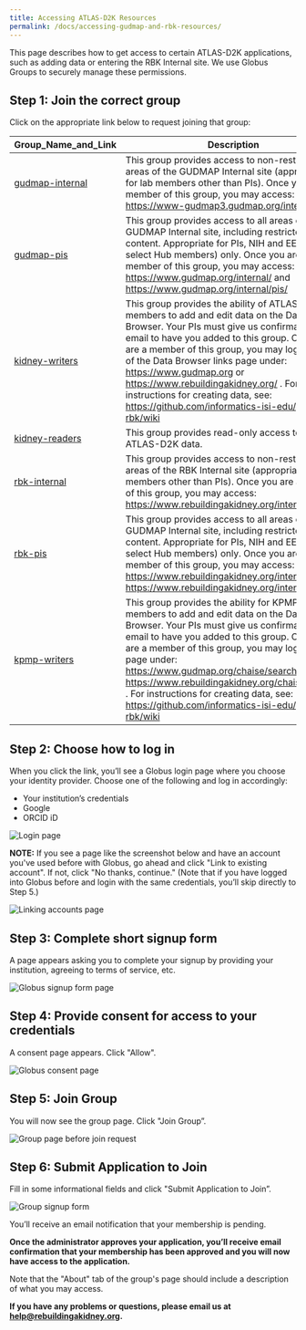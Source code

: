 ```yaml
---
title: Accessing ATLAS-D2K Resources
permalink: /docs/accessing-gudmap-and-rbk-resources/
---
```


This page describes how to get access to certain ATLAS-D2K applications, such as adding data or entering the RBK Internal site. We use Globus Groups to securely manage these permissions.

## Step 1: Join the correct group

Click on the appropriate link below to request joining that group:

| Group_Name_and_Link      | Description                                                                                                                                                                                                                                                                                                                                                                                                            |
|-----------------|-------------------------------------------------------------------------------------------------------------------------------------------------------------------------------------------------------------------------------------------------------------------------------------------------------------------------------------------------------------------------------------------------------------------|
| [gudmap-internal](https://app.globus.org/groups/a119dd36-216d-11e7-9140-22000b500e8d/about) | This group provides access to non-restricted areas of the GUDMAP Internal site (appropriate for lab members other than PIs).  Once you are a member of this group, you may access: https://www-gudmap3.gudmap.org/internal/ |
| [gudmap-pis](https://app.globus.org/groups/75506072-3427-11e7-a8fe-22000b500e8d/about) | This group provides access to all areas of the GUDMAP Internal site, including restricted content. Appropriate for PIs, NIH and EEP (and select Hub members) only. Once you are a member of this group, you may access: https://www.gudmap.org/internal/ and https://www.gudmap.org/internal/pis/ |
| [kidney-writers](https://app.globus.org/groups/af0b4010-5b75-11e6-9575-22000aef184d/about) | This group provides the ability of ATLAS-D2K lab members to add and edit data on the Data Browser. Your PIs must give us confirmation by email to have you added to this group.  Once you are a member of this group, you may log in on any of the Data Browser links page under:  https://www.gudmap.org or https://www.rebuildingakidney.org/ . For instructions for creating data, see: https://github.com/informatics-isi-edu/gudmap-rbk/wiki |
| [kidney-readers](https://app.globus.org/groups/25ade6a8-6ab6-11e9-9461-0ef301d936cc/about) | This group provides read-only access to certain ATLAS-D2K data. |
| [rbk-internal](https://app.globus.org/groups/54109e68-2626-11e7-9ad7-22000b74c0b7/about) | This group provides access to non-restricted areas of the RBK Internal site (appropriate for lab members other than PIs).  Once you are a member of this group, you may access:  https://www.rebuildingakidney.org/internal/ |
| [rbk-pis](https://app.globus.org/groups/617b83f0-4567-11e7-a48d-22000b100078/about) | This group provides access to all areas of the GUDMAP Internal site, including restricted content. Appropriate for PIs, NIH and EEP (and select Hub members) only.  Once you are a member of this group, you may access:  https://www.rebuildingakidney.org/internal/  https://www.rebuildingakidney.org/internal/pis/ |
| [kpmp-writers](https://app.globus.org/groups/ffe848c2-354b-11e9-ae2c-0ee7d80087ee/about) | This group provides the ability for KPMP lab members to add and edit data on the Data Browser. Your PIs must give us confirmation by email to have you added to this group.  Once you are a member of this group, you may log in on any page under:  https://www.gudmap.org/chaise/search/ or https://www.rebuildingakidney.org/chaise/search/ . For instructions for creating data, see: https://github.com/informatics-isi-edu/gudmap-rbk/wiki |

## Step 2: Choose how to log in

When you click the link, you’ll see a Globus login page where you choose your identity provider. Choose one of the following and log in accordingly:

* Your institution’s credentials
* Google
* ORCID iD

![Login page](/assets/wiki_images/globus_signup/globus_signup0.jpeg)

**NOTE:** If you see a page like the screenshot below and have an account you've used before with Globus, go ahead and click "Link to existing account". If not, click "No thanks, continue." (Note that if you have logged into Globus before and login with the same credentials, you’ll skip directly to Step 5.)

![Linking accounts page](/assets/wiki_images/globus_signup/globus_signup1_short.jpeg)

## Step 3: Complete short signup form

A page appears asking you to complete your signup by providing your institution, agreeing to terms of service, etc.

![Globus signup form page](/assets/wiki_images/globus_signup/globus_signup2.jpeg)

## Step 4: Provide consent for access to your credentials

A consent page appears. Click "Allow".

![Globus consent page](/assets/wiki_images/globus_signup/globus_signup3.jpeg)

## Step 5: Join Group

You will now see the group page. Click "Join Group”.

![Group page before join request](/assets/wiki_images/globus_signup/globus_signup4.jpeg)

## Step 6: Submit Application to Join

Fill in some informational fields and click "Submit Application to Join”.

![Group signup form](/assets/wiki_images/globus_signup/globus_signup5.jpeg)

You’ll receive an email notification that your membership is pending. 

**Once the administrator approves your application, you’ll receive email confirmation that your membership has been approved and you will now have access to the application.** 

Note that the "About" tab of the group's page should include a description of what you may access.

**If you have any problems or questions, please email us at help@rebuildingakidney.org.**


